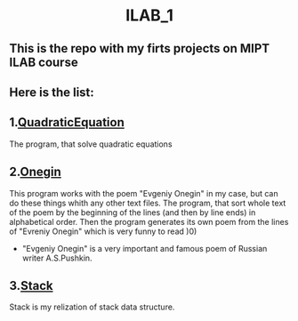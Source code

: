 <h1 align="center">ILAB_1</h1>

## This is the repo with my firts projects on MIPT ILAB course
## Here is the list:
## 1.[**QuadraticEquation**](https://github.com/ajlekcahdp4/ILAB_1/tree/main/QudraticEquation) 
The program, that solve quadratic equations
## 2.[**Onegin**](https://github.com/ajlekcahdp4/ILAB_1/tree/main/Onegin)
This program works with the poem "Evgeniy Onegin" in my case, but can do these things whith any other text files.
The program, that sort whole text of the poem by the beginning of the lines (and then by line ends) in alphabetical order.
Then the program generates its own poem from the lines of "Evreniy Onegin" which is very funny to read )0)

* "Evgeniy Onegin" is a very important and famous poem of Russian writer A.S.Pushkin.
## 3.[**Stack**](https://github.com/ajlekcahdp4/ILAB_1/tree/main/Stack)
Stack is my relization of stack data structure.

